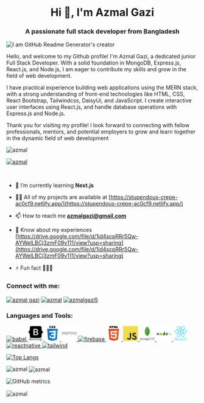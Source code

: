  <h1 align="center">Hi 👋, I'm Azmal Gazi</h1>
<h3 align="center">A passionate full stack developer from Bangladesh</h3>

![I am GitHub Readme Generator's creator]( https://raw.githubusercontent.com/shakilahmedatik/shakilahmedatik/main/banner.jpg)

 Hello, and welcome to my  Github profile! I'm Azmal Gazi, a dedicated junior Full Stack Developer. With a solid foundation in MongoDB, Express.js, React.js, and Node.js, I am eager to contribute my skills and grow in the field of web development.

I have practical experience building web applications using the MERN stack, with a strong understanding of front-end technologies like HTML, CSS, React Bootstrap, Tailwindcss, DaisyUi, and JavaScript. I create interactive user interfaces using React.js, and handle database operations with Express.js and Node.js.

Thank you for visiting my profile! I look forward to connecting with fellow professionals, mentors, and potential employers to grow and learn together in the dynamic field of web development


<p align="left"> <img src="https://komarev.com/ghpvc/?username=azmal&label=Profile%20views&color=0e75b6&style=flat" alt="azmal" /> </p>

<p align="left"> <a href="https://github.com/ryo-ma/github-profile-trophy"><img src="https://github-profile-trophy.vercel.app/?username=azmal" alt="azmal" /></a> </p>

<p align="left"> <a href="https://twitter.com/" target="blank"><img src="https://img.shields.io/twitter/follow/?logo=twitter&style=for-the-badge" alt="" /></a> </p>

- 🌱 I’m currently learning **Next.js**

- 👨‍💻 All of my projects are available at [https://stupendous-crepe-ac0cf9.netlify.app/](https://stupendous-crepe-ac0cf9.netlify.app/)

- 📫 How to reach me **azmalgazi@gmail.com**

- 📄 Know about my experiences [https://drive.google.com/file/d/1id4scpRRr5Qw-AYWelLBCj3zmF09v111/view?usp=sharing](https://drive.google.com/file/d/1id4scpRRr5Qw-AYWelLBCj3zmF09v111/view?usp=sharing)

- ⚡ Fun fact **🤔🤔🤔**

<h3 align="left">Connect with me:</h3>
<p align="left">
<a href="https://www.linkedin.com/in/azmal-gazi-99489a278/" target="blank"><img align="center" src="https://raw.githubusercontent.com/rahuldkjain/github-profile-readme-generator/master/src/images/icons/Social/linked-in-alt.svg" alt="azmal gazi" height="30" width="40" /></a>
<a href="https://www.facebook.com/profile.php?id=100015683137075" target="blank"><img align="center" src="https://raw.githubusercontent.com/rahuldkjain/github-profile-readme-generator/master/src/images/icons/Social/facebook.svg" alt="azmal" height="30" width="40" /></a>
<a href="[https://linkedin.com/in/azmal gazi](https://www.instagram.com/azmalgazi5/)" target="blank"><img align="center" src="https://raw.githubusercontent.com/rahuldkjain/github-profile-readme-generator/master/src/images/icons/Social/instagram.svg" alt="azmalgazi5" height="30" width="40" /></a>
</p>

<h3 align="left">Languages and Tools:</h3>
<p align="left"> <a href="https://babeljs.io/" target="_blank" rel="noreferrer"> <img src="https://www.vectorlogo.zone/logos/babeljs/babeljs-icon.svg" alt="babel" width="40" height="40"/> </a> <a href="https://getbootstrap.com" target="_blank" rel="noreferrer"> <img src="https://raw.githubusercontent.com/devicons/devicon/master/icons/bootstrap/bootstrap-plain-wordmark.svg" alt="bootstrap" width="40" height="40"/> </a> <a href="https://www.w3schools.com/css/" target="_blank" rel="noreferrer"> <img src="https://raw.githubusercontent.com/devicons/devicon/master/icons/css3/css3-original-wordmark.svg" alt="css3" width="40" height="40"/> </a> <a href="https://expressjs.com" target="_blank" rel="noreferrer"> <img src="https://raw.githubusercontent.com/devicons/devicon/master/icons/express/express-original-wordmark.svg" alt="express" width="40" height="40"/> </a> <a href="https://firebase.google.com/" target="_blank" rel="noreferrer"> <img src="https://www.vectorlogo.zone/logos/firebase/firebase-icon.svg" alt="firebase" width="40" height="40"/> </a> <a href="https://www.w3.org/html/" target="_blank" rel="noreferrer"> <img src="https://raw.githubusercontent.com/devicons/devicon/master/icons/html5/html5-original-wordmark.svg" alt="html5" width="40" height="40"/> </a> <a href="https://developer.mozilla.org/en-US/docs/Web/JavaScript" target="_blank" rel="noreferrer"> <img src="https://raw.githubusercontent.com/devicons/devicon/master/icons/javascript/javascript-original.svg" alt="javascript" width="40" height="40"/> </a> <a href="https://www.mongodb.com/" target="_blank" rel="noreferrer"> <img src="https://raw.githubusercontent.com/devicons/devicon/master/icons/mongodb/mongodb-original-wordmark.svg" alt="mongodb" width="40" height="40"/> </a> <a href="https://nodejs.org" target="_blank" rel="noreferrer"> <img src="https://raw.githubusercontent.com/devicons/devicon/master/icons/nodejs/nodejs-original-wordmark.svg" alt="nodejs" width="40" height="40"/> </a> <a href="https://reactjs.org/" target="_blank" rel="noreferrer"> <img src="https://raw.githubusercontent.com/devicons/devicon/master/icons/react/react-original-wordmark.svg" alt="react" width="40" height="40"/> </a> <a href="https://reactnative.dev/" target="_blank" rel="noreferrer"> <img src="https://reactnative.dev/img/header_logo.svg" alt="reactnative" width="40" height="40"/> </a> <a href="https://tailwindcss.com/" target="_blank" rel="noreferrer"> <img src="https://www.vectorlogo.zone/logos/tailwindcss/tailwindcss-icon.svg" alt="tailwind" width="40" height="40"/> </a> </p>

[![Top Langs](https://github-readme-stats.vercel.app/api/top-langs/?username=Azmal7374)](https://github.com/anuraghazra/github-readme-stats)

 

<p><img align="left" src="https://github-readme-stats.vercel.app/api/top-langs?username=azmal&show_icons=true&locale=en&layout=compact" alt="azmal" /></p>

<p>&nbsp;<img align="center" src="https://github-readme-stats.vercel.app/api?username=azmal&show_icons=true&locale=en" alt="azmal" /></p>

![GitHub metrics](https://metrics.lecoq.io/Azmal7374)  

<p><img align="center" src="https://github-readme-streak-stats.herokuapp.com/?user=azmal&" alt="azmal" /></p>
